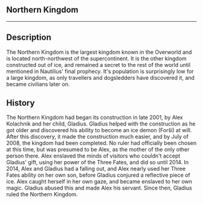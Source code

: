 ## Northern Kingdom
---
## Description
The Northern Kingdom is the largest kingdom known in the Overworld and is located north-northwest of the supercontinent. It is the other kingdom constructed out of ice, and remained a secret to the rest of the world until mentioned in Nautilius' final prophecy. It's population is surprisingly low for a large kingdom, as only travellers and dogsledders have discovered it, and became civilians later on.

## History
The Northern Kingdom had began its construction in late 2001, by Alex Kolachnik and her child, Gladius. Gladius helped with the construction as he got older and discovered his ability to become an ice demon (Forši) at will. After this discovery, it made the construction much easier, and by July of 2008, the kingdom had been completed. No ruler had officially been chosen at this time, but was presumed to be Alex, as the mother of the only other person there. Alex enslaved the minds of visitors who couldn't accept Gladius' gift, using her power of the Three Fates, and did so until 2014. In 2014, Alex and Gladius had a falling out, and Alex nearly used her Three Fates ability on her own son, before Gladius conjured a reflective piece of ice. Alex caught herself in her own gaze, and became enslaved to her own magic. Gladius abused this and made Alex his servant. Since then, Gladius ruled the Northern Kingdom.
